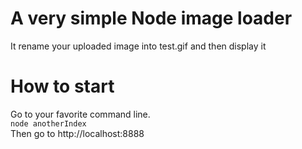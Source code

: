 # A very simple Node image loader
It rename your uploaded image into test.gif and then display it  

# How to start
Go to your favorite command line.  
```node anotherIndex```  
Then go to http://localhost:8888  
